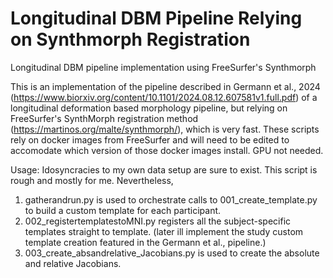 # Longitudinal DBM Pipeline Relying on Synthmorph Registration
Longitudinal DBM pipeline implementation using FreeSurfer's Synthmorph

This is an implementation of the pipeline described in Germann et al., 2024 (https://www.biorxiv.org/content/10.1101/2024.08.12.607581v1.full.pdf)
of a longitudinal deformation based morphology pipeline, but relying on FreeSurfer's SynthMorph registration method (https://martinos.org/malte/synthmorph/), which is very fast.
These scripts rely on docker images from FreeSurfer and will need to be edited to accomodate which version of those docker images install. GPU not needed.

Usage: Idosyncracies to my own data setup are sure to exist. This script is rough and mostly for me. Nevertheless,

1. gatherandrun.py is used to orchestrate calls to 001_create_template.py to build a custom template for each participant.
2. 002_registertemplatestoMNI.py registers all the subject-specific templates straight to template. (later ill implement the study custom template creation featured in the Germann et al., pipeline.)
3. 003_create_absandrelative_Jacobians.py is used to create the absolute and relative Jacobians.
